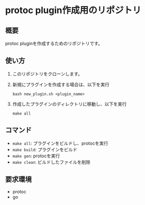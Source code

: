 # protoc plugin作成用のリポジトリ

## 概要
protoc pluginを作成するためのリポジトリです。

## 使い方
1. このリポジトリをクローンします。
2. 新規にプラグインを作成する場合は、以下を実行
    ```shell
    bash new_plugin.sh <plugin_name>
    ```

3. 作成したプラグインのディレクトリに移動し、以下を実行
    ```shell
    make all
    ```

## コマンド
- `make all`: プラグインをビルドし、protocを実行
- `make build`: プラグインをビルド
- `make gen`: protocを実行
- `make clean`: ビルドしたファイルを削除

## 要求環境
- protoc
- go